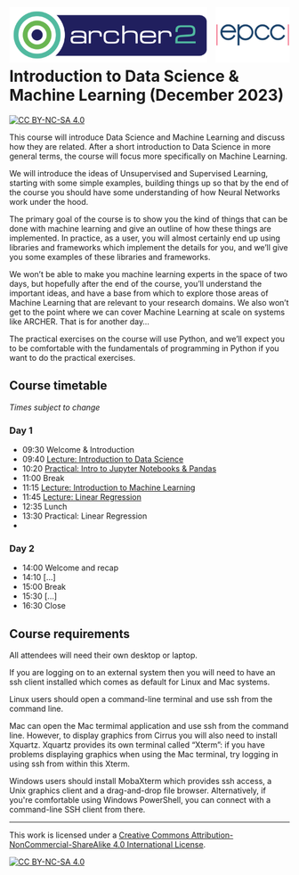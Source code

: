 <img src="./img/archer2_logo.png"  width="355" height="100" align="left" /> <img src="./img/epcc_logo.jpg" align="right" width="133" height="100" />

<br /><br /><br /><br />

# Introduction to Data Science & Machine Learning (December 2023)

[![CC BY-NC-SA 4.0][cc-by-nc-sa-shield]][cc-by-nc-sa]

This course will introduce Data Science and Machine Learning and discuss how they are related. After a short introduction to Data Science in more general terms, the course will focus more specifically on Machine Learning.

We will introduce the ideas of Unsupervised and Supervised Learning, starting with some simple examples, building things up so that by the end of the course you should have some understanding of how Neural Networks work under the hood.

The primary goal of the course is to show you the kind of things that can be done with machine learning and give an outline of how these things are implemented. In practice, as a user, you will almost certainly end up using libraries and frameworks which implement the details for you, and we’ll give you some examples of these libraries and frameworks.

We won’t be able to make you machine learning experts in the space of two days, but hopefully after the end of the course, you’ll understand the important ideas, and have a base from which to explore those areas of Machine Learning that are relevant to your research domains. We also won’t get to the point where we can cover Machine Learning at scale on systems like ARCHER. That is for another day…

The practical exercises on the course will use Python, and we’ll expect you to be comfortable with the fundamentals of programming in Python if you want to do the practical exercises. 


## Course timetable
<i>Times subject to change</i>

### Day 1

 * 09:30 Welcome & Introduction
 * 09:40 [Lecture: Introduction to Data Science](./section-1.01)
 * 10:20 [Practical: Intro to Jupyter Notebooks & Pandas](./section-1.02)
 * 11:00 Break
 * 11:15 [Lecture: Introduction to Machine Learning](./section-1.03)
 * 11:45 [Lecture: Linear Regression](./section-1.04)
 * 12:35 Lunch
 * 13:30 Practical: Linear Regression
 * 

### Day 2


 * 14:00 Welcome and recap
 * 14:10 [...]
 * 15:00 Break
 * 15:30 [...]
 * 16:30 Close

## Course requirements

All attendees will need their own desktop or laptop.

If you are logging on to an external system then you will need to have an ssh client installed which comes as default for Linux and Mac systems.

Linux users should open a command-line terminal and use ssh from the command line.

Mac can open the Mac termimal application and use ssh from the command line. However, to display graphics from Cirrus you will also need to install Xquartz. Xquartz provides its own terminal called “Xterm”: if you have problems displaying graphics when using the Mac terminal, try logging in using ssh from within this Xterm.

Windows users should install MobaXterm which provides ssh access, a Unix graphics client and a drag-and-drop file browser. Alternatively, if you're comfortable using Windows PowerShell, you can connect with a command-line SSH client from there.

---

This work is licensed under a
[Creative Commons Attribution-NonCommercial-ShareAlike 4.0 International License][cc-by-nc-sa].

[cc-by-nc-sa]: http://creativecommons.org/licenses/by-nc-sa/4.0/
[cc-by-nc-sa-image]: https://licensebuttons.net/l/by-nc-sa/4.0/88x31.png
[cc-by-nc-sa-shield]: https://img.shields.io/badge/License-CC%20BY--NC--SA%204.0-lightgrey.svg

[![CC BY-NC-SA 4.0][cc-by-nc-sa-image]][cc-by-nc-sa]

